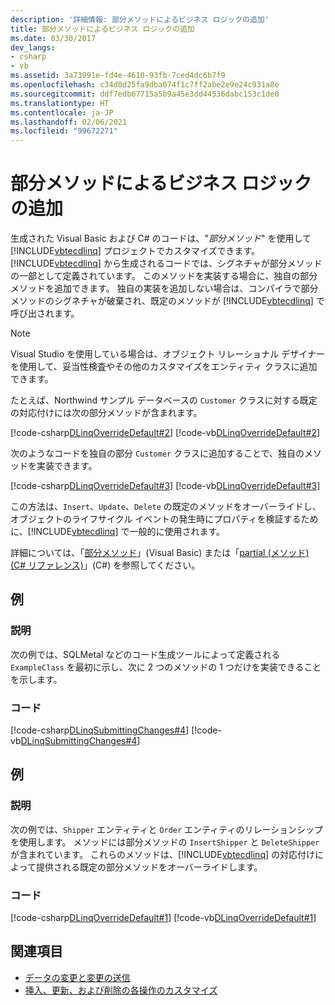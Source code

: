 ```yaml
---
description: '詳細情報: 部分メソッドによるビジネス ロジックの追加'
title: 部分メソッドによるビジネス ロジックの追加
ms.date: 03/30/2017
dev_langs:
- csharp
- vb
ms.assetid: 3a73991e-fd4e-4610-93fb-7ced4dc6b7f9
ms.openlocfilehash: c34d0d25fa9dba074f1c7ff2abe2e9e24c931a8e
ms.sourcegitcommit: ddf7edb67715a5b9a45e3dd44536dabc153c1de0
ms.translationtype: HT
ms.contentlocale: ja-JP
ms.lasthandoff: 02/06/2021
ms.locfileid: "99672271"
---
```

# <a name="adding-business-logic-by-using-partial-methods"></a>部分メソッドによるビジネス ロジックの追加

生成された Visual Basic および C# のコードは、"*部分メソッド*" を使用して [!INCLUDE[vbtecdlinq](../../../../../../includes/vbtecdlinq-md.md)] プロジェクトでカスタマイズできます。 [!INCLUDE[vbtecdlinq](../../../../../../includes/vbtecdlinq-md.md)] から生成されるコードでは、シグネチャが部分メソッドの一部として定義されています。 このメソッドを実装する場合に、独自の部分メソッドを追加できます。 独自の実装を追加しない場合は、コンパイラで部分メソッドのシグネチャが破棄され、既定のメソッドが [!INCLUDE[vbtecdlinq](../../../../../../includes/vbtecdlinq-md.md)] で呼び出されます。  
  
> [!NOTE]
> Visual Studio を使用している場合は、オブジェクト リレーショナル デザイナーを使用して、妥当性検査やその他のカスタマイズをエンティティ クラスに追加できます。  
  
 たとえば、Northwind サンプル データベースの `Customer` クラスに対する既定の対応付けには次の部分メソッドが含まれます。  
  
 [!code-csharp[DLinqOverrideDefault#2](../../../../../../samples/snippets/csharp/VS_Snippets_Data/DLinqOverrideDefault/cs/northwind.cs#2)]
 [!code-vb[DLinqOverrideDefault#2](../../../../../../samples/snippets/visualbasic/VS_Snippets_Data/DLinqOverrideDefault/vb/northwind.vb#2)]  
  
 次のようなコードを独自の部分 `Customer` クラスに追加することで、独自のメソッドを実装できます。  
  
 [!code-csharp[DLinqOverrideDefault#3](../../../../../../samples/snippets/csharp/VS_Snippets_Data/DLinqOverrideDefault/cs/Program.cs#3)]
 [!code-vb[DLinqOverrideDefault#3](../../../../../../samples/snippets/visualbasic/VS_Snippets_Data/DLinqOverrideDefault/vb/Module1.vb#3)]  
  
 この方法は、`Insert`、`Update`、`Delete` の既定のメソッドをオーバーライドし、オブジェクトのライフサイクル イベントの発生時にプロパティを検証するために、[!INCLUDE[vbtecdlinq](../../../../../../includes/vbtecdlinq-md.md)] で一般的に使用されます。  
  
 詳細については、「[部分メソッド](../../../../../visual-basic/programming-guide/language-features/procedures/partial-methods.md)」(Visual Basic) または「[partial (メソッド) (C# リファレンス)](../../../../../csharp/language-reference/keywords/partial-method.md)」(C#) を参照してください。  
  
## <a name="example"></a>例  
  
### <a name="description"></a>説明  

 次の例では、SQLMetal などのコード生成ツールによって定義される `ExampleClass` を最初に示し、次に 2 つのメソッドの 1 つだけを実装できることを示します。  
  
### <a name="code"></a>コード  

 [!code-csharp[DLinqSubmittingChanges#4](../../../../../../samples/snippets/csharp/VS_Snippets_Data/DLinqSubmittingChanges/cs/Program.cs#4)]
 [!code-vb[DLinqSubmittingChanges#4](../../../../../../samples/snippets/visualbasic/VS_Snippets_Data/DLinqSubmittingChanges/vb/Module1.vb#4)]  
  
## <a name="example"></a>例  
  
### <a name="description"></a>説明  

 次の例では、`Shipper` エンティティと `Order` エンティティのリレーションシップを使用します。 メソッドには部分メソッドの `InsertShipper` と `DeleteShipper` が含まれています。 これらのメソッドは、[!INCLUDE[vbtecdlinq](../../../../../../includes/vbtecdlinq-md.md)] の対応付けによって提供される既定の部分メソッドをオーバーライドします。  
  
### <a name="code"></a>コード  

 [!code-csharp[DLinqOverrideDefault#1](../../../../../../samples/snippets/csharp/VS_Snippets_Data/DLinqOverrideDefault/cs/northwind.cs#1)]
 [!code-vb[DLinqOverrideDefault#1](../../../../../../samples/snippets/visualbasic/VS_Snippets_Data/DLinqOverrideDefault/vb/northwind.vb#1)]  
  
## <a name="see-also"></a>関連項目

- [データの変更と変更の送信](making-and-submitting-data-changes.md)
- [挿入、更新、および削除の各操作のカスタマイズ](customizing-insert-update-and-delete-operations.md)
